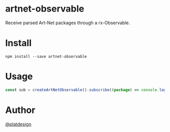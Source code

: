 # artnet-observable

Receive parsed Art-Net packages through a rx-Observable.


# Install

`npm install --save artnet-observable`

# Usage

```js
const sub = createArtNetObservable().subscribe((package) => console.log(package));
```


# Author

[@platdesign](https://twitter.com/platdesign)


